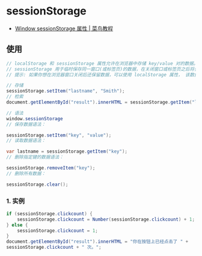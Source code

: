 # sessionStorage

- [Window sessionStorage 属性 | 菜鸟教程](http://www.runoob.com/jsref/prop-win-sessionstorage.html)

## 使用

```c#
// localStorage 和 sessionStorage 属性允许在浏览器中存储 key/value 对的数据。
// sessionStorage 用于临时保存同一窗口(或标签页)的数据，在关闭窗口或标签页之后将会删除这些数据。
// 提示: 如果你想在浏览器窗口关闭后还保留数据，可以使用 localStorage 属性， 该数据对象没有过期时间，今天、下周、明年都能用，除非你手动去删除。

// 存储
sessionStorage.setItem("lastname", "Smith");
// 检索
document.getElementById("result").innerHTML = sessionStorage.getItem("lastname");

// 语法
window.sessionStorage
// 保存数据语法：

sessionStorage.setItem("key", "value");
// 读取数据语法：

var lastname = sessionStorage.getItem("key");
// 删除指定键的数据语法：

sessionStorage.removeItem("key");
// 删除所有数据：

sessionStorage.clear();
```

### 1. 实例

```c#
if (sessionStorage.clickcount) {
    sessionStorage.clickcount = Number(sessionStorage.clickcount) + 1;
} else {
    sessionStorage.clickcount = 1;
}
document.getElementById("result").innerHTML = "你在按钮上已经点击了 " +
sessionStorage.clickcount + " 次。";
```
